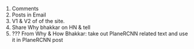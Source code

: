 1. Comments
2. Posts in Email
3. V1 & V2 of of the site.
4. Share Why bhakkar on HN & tell
5. ??? From Why & How Bhakkar: take out PlaneRCNN related text and use it in PlaneRCNN post